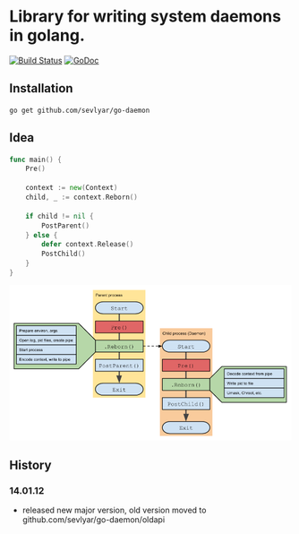 # Library for writing system daemons in golang.

[![Build Status](https://travis-ci.org/sevlyar/go-daemon.png?branch=master)](https://travis-ci.org/sevlyar/go-daemon)
[![GoDoc](https://godoc.org/github.com/sevlyar/go-daemon?status.png)](https://godoc.org/github.com/sevlyar/go-daemon)

## Installation

	go get github.com/sevlyar/go-daemon

## Idea

```go
func main() {
	Pre()

	context := new(Context)
	child, _ := context.Reborn()

	if child != nil {
		PostParent()
	} else {
		defer context.Release()
		PostChild()
	}
}
```

![](img/idea.png)

## History

### 14.01.12
* released new major version, old version moved to github.com/sevlyar/go-daemon/oldapi

